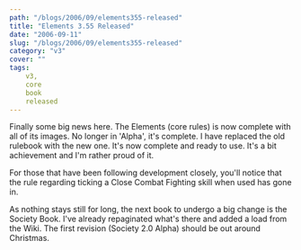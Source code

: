 ```yaml
---
path: "/blogs/2006/09/elements355-released"
title: "Elements 3.55 Released"
date: "2006-09-11"
slug: "/blogs/2006/09/elements355-released"
category: "v3"
cover: ""
tags:
    v3,
    core
    book
    released
---
```


Finally some big news here. The Elements (core rules) is now complete with all of its images. No longer in 'Alpha', it's complete. I have replaced the old rulebook with the new one. It's now complete and ready to use. It's a bit achievement and I'm rather proud of it.
		
For those that have been following development closely, you'll notice that the rule regarding ticking a Close Combat Fighting skill when used has gone in.

As nothing stays still for long, the next book to undergo a big change is the Society Book. I've already repaginated what's there and added a load from the Wiki. The first revision (Society 2.0 Alpha) should be out around Christmas.